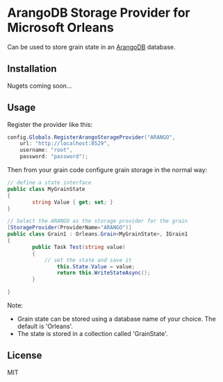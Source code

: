 # ArangoDB Storage Provider for Microsoft Orleans

Can be used to store grain state in an [ArangoDB](https://www.arangodb.com/) database.

## Installation

Nugets coming soon...

## Usage

Register the provider like this:

```c#
config.Globals.RegisterArangoStorageProvider("ARANGO",
    url: "http://localhost:8529",
    username: "root",
    password: "password");
```

Then from your grain code configure grain storage in the normal way:

```c#
// define a state interface
public class MyGrainState
{
        string Value { get; set; }
}

// Select the ARANGO as the storage provider for the grain
[StorageProvider(ProviderName="ARANGO")]
public class Grain1 : Orleans.Grain<MyGrainState>, IGrain1
{
        public Task Test(string value)
        {
            // set the state and save it
                this.State.Value = value;
                return this.WriteStateAsync();
        }

}
```

Note:

* Grain state can be stored using a database name of your choice. The default is 'Orleans'.
* The state is stored in a collection called 'GrainState'.

## License

MIT
